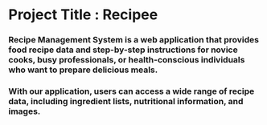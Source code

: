 # Project Title : Recipee

### Recipe Management System is a web application that provides food recipe data and step-by-step instructions for novice cooks, busy professionals, or health-conscious individuals who want to prepare delicious meals. 

### With our application, users can access a wide range of recipe data, including ingredient lists, nutritional information, and images.